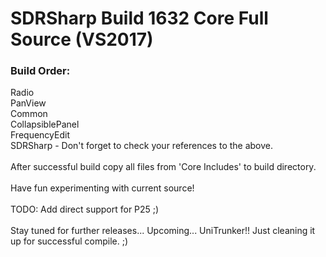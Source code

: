 # SDRSharp Build 1632 Core Full Source (VS2017)
<h3>Build Order:</h3>
	Radio<br>
	PanView<br>
	Common<br>
	CollapsiblePanel<br>
	FrequencyEdit<br>
	SDRSharp - Don't forget to check your references to the above.<br>
<br>
After successful build copy all files from 'Core Includes' to build directory.<br>
<br>
Have fun experimenting with current source!<br>
<br>
TODO: Add direct support for P25 ;)<br><br>
Stay tuned for further releases... Upcoming... UniTrunker!! Just cleaning it up for successful compile. ;)
